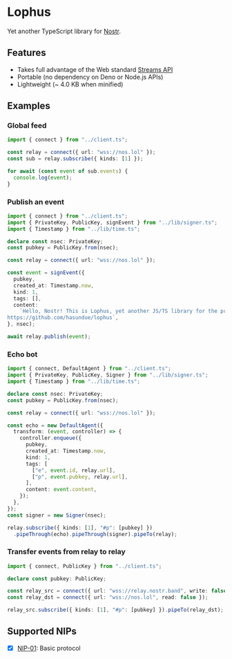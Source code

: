 # Lophus

Yet another TypeScript library for [Nostr][nostr].

## Features

- Takes full advantage of the Web standard [Streams API][streams-api]
- Portable (no dependency on Deno or Node.js APIs)
- Lightweight (~ 4.0 KB when minified)

[nostr]: https://nostr.com
[streams-api]: https://developer.mozilla.org/en-US/docs/Web/API/Streams_API

## Examples

### Global feed

```ts
import { connect } from "../client.ts";

const relay = connect({ url: "wss://nos.lol" });
const sub = relay.subscribe({ kinds: [1] });

for await (const event of sub.events) {
  console.log(event);
}
```

### Publish an event

```ts
import { connect } from "../client.ts";
import { PrivateKey, PublicKey, signEvent } from "../lib/signer.ts";
import { Timestamp } from "../lib/time.ts";

declare const nsec: PrivateKey;
const pubkey = PublicKey.from(nsec);

const relay = connect({ url: "wss://nos.lol" });

const event = signEvent({
  pubkey,
  created_at: Timestamp.now,
  kind: 1,
  tags: [],
  content:
    `Hello, Nostr! This is Lophus, yet another JS/TS library for the protocol.
https://github.com/hasundue/lophus`,
}, nsec);

await relay.publish(event);
```

### Echo bot

```ts
import { connect, DefaultAgent } from "../client.ts";
import { PrivateKey, PublicKey, Signer } from "../lib/signer.ts";
import { Timestamp } from "../lib/time.ts";

declare const nsec: PrivateKey;
const pubkey = PublicKey.from(nsec);

const relay = connect({ url: "wss://nos.lol" });

const echo = new DefaultAgent({
  transform: (event, controller) => {
    controller.enqueue({
      pubkey,
      created_at: Timestamp.now,
      kind: 1,
      tags: [
        ["e", event.id, relay.url],
        ["p", event.pubkey, relay.url],
      ],
      content: event.content,
    });
  },
});
const signer = new Signer(nsec);

relay.subscribe({ kinds: [1], "#p": [pubkey] })
  .pipeThrough(echo).pipeThrough(signer).pipeTo(relay);
```

### Transfer events from relay to relay

```ts
import { connect, PublicKey } from "../client.ts";

declare const pubkey: PublicKey;

const relay_src = connect({ url: "wss://relay.nostr.band", write: false });
const relay_dst = connect({ url: "wss://nos.lol", read: false });

relay_src.subscribe({ kinds: [1], "#p": [pubkey] }).pipeTo(relay_dst);
```

## Supported NIPs

- [x] [NIP-01](https://github.com/nostr-protocol/nips/blob/master/01.md): Basic
      protocol
